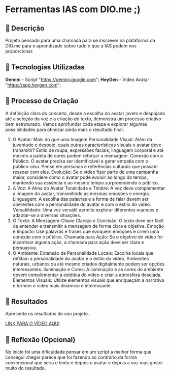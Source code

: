 # Ferramentas IAS com DIO.me ;)

## 📒 Descrição
Projeto pensado para uma chamada para se inscrever na plataforma da DIO.me para o aprendizado sobre tudo o que a IAS podem nos proporcionar.

## 🤖 Tecnologias Utilizadas

**Gemini** - Script "https://gemini.google.com";
**HeyGen** - Video Avatar "https://app.heygen.com";

## 🧐 Processo de Criação
A definição clara do conceito, desde a escolha do avatar jovem e despojado até a seleção da voz e a criação do texto, demonstra um processo criativo bem estruturado. Vamos aprofundar cada etapa e explorar algumas possibilidades para otimizar ainda mais o resultado final.

1. O Avatar: Mais do que uma Imagem
Personalidade Visual: Além da juventude e despojo, quais outras características visuais o avatar deve transmitir? Estilo de roupa, expressões faciais, linguagem corporal e até mesmo a paleta de cores podem reforçar a mensagem.
Conexão com o Público: O avatar precisa ser identificável e gerar empatia com o público-alvo. Pense em personas e referências culturais que possam ressoar com eles.
Evolução: Se o vídeo fizer parte de uma campanha maior, considere como o avatar pode evoluir ao longo do tempo, mantendo sua essência e ao mesmo tempo surpreendendo o público.
2. A Voz: A Alma do Avatar
Tonalidade e Timbre: A voz deve complementar a imagem do avatar, transmitindo as mesmas emoções e energia.
Linguagem: A escolha das palavras e a forma de falar devem ser coerentes com a personalidade do avatar e com o estilo do vídeo.
Versatilidade: Uma voz versátil permite explorar diferentes nuances e adaptar-se a diversas situações.
3. O Texto: A Mensagem-Chave
Clareza e Concisão: O texto deve ser fácil de entender e transmitir a mensagem de forma clara e objetiva.
Emoção e Impacto: Use palavras e frases que evoquem emoções e criem uma conexão com o público.
Chamada para Ação: Se o objetivo do vídeo for incentivar alguma ação, a chamada para ação deve ser clara e persuasiva.
4. O Ambiente: Extensão da Personalidade
Locais: Escolha locais que reflitam a personalidade do avatar e o estilo do vídeo. Ambientes naturais, urbanos ou até mesmo criados digitalmente podem ser opções interessantes.
Iluminação e Cores: A iluminação e as cores do ambiente devem complementar a estética do vídeo e criar a atmosfera desejada.
Elementos Visuais: Utilize elementos visuais que enriqueçam a narrativa e tornem o vídeo mais dinâmico e interessante.

## 🚀 Resultados
Apresente os resultados do seu projeto.

[LINK PARA O VÍDEO AQUI](https://github.com/DeanMateus/lab-natty-or-not/blob/main/Untitled%20Video.mp4)

## 💭 Reflexão (Opcional)
No inicio foi uma dificuldade pensar em um script a melhor forma que consegui chegar parece que foi fazendo ao contrário da forma convencional que seria o texto e depois o avatar e depois a voz mas gostei muito do resultado.
